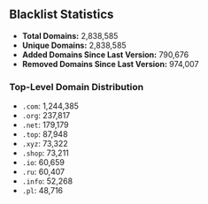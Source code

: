 ## Blacklist Statistics

- **Total Domains:** 2,838,585
- **Unique Domains:** 2,838,585
- **Added Domains Since Last Version:** 790,676
- **Removed Domains Since Last Version:** 974,007

### Top-Level Domain Distribution

-  `.com`: 1,244,385
-  `.org`: 237,817
-  `.net`: 179,179
-  `.top`: 87,948
-  `.xyz`: 73,322
-  `.shop`: 73,211
-  `.io`: 60,659
-  `.ru`: 60,407
-  `.info`: 52,268
-  `.pl`: 48,716
